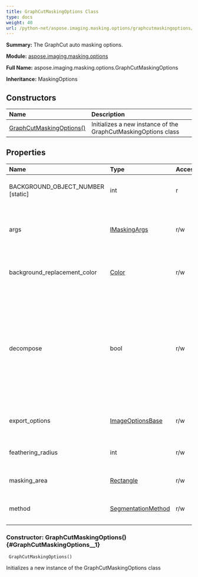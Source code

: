 ```yaml
---
title: GraphCutMaskingOptions Class
type: docs
weight: 40
url: /python-net/aspose.imaging.masking.options/graphcutmaskingoptions/
---
```


**Summary:** The GraphCut auto masking options.

**Module:** [aspose.imaging.masking.options](/imaging/python-net/aspose.imaging.masking.options/)

**Full Name:** aspose.imaging.masking.options.GraphCutMaskingOptions

**Inheritance:** MaskingOptions

## **Constructors**
| **Name** | **Description** |
| :- | :- |
| [GraphCutMaskingOptions()](#GraphCutMaskingOptions__1) | Initializes a new instance of the GraphCutMaskingOptions class |
## **Properties**
| **Name** | **Type** | **Access** | **Description** |
| :- | :- | :- | :- |
| BACKGROUND_OBJECT_NUMBER [static] | int | r | The background object number |
| args | [IMaskingArgs](/imaging/python-net/aspose.imaging.masking.options/imaskingargs/) | r/w | Gets or sets the arguments for segmentation algorithm. |
| background_replacement_color | [Color](/imaging/python-net/aspose.imaging/color/) | r/w | Gets or sets the background replacement color. |
| decompose | bool | r/w | Gets or sets a value indicating whether<br/>            needless to separate each Shape from mask as individual object or as united object from mask separated from background. |
| export_options | [ImageOptionsBase](/imaging/python-net/aspose.imaging/imageoptionsbase/) | r/w | Gets or sets the image export options. |
| feathering_radius | int | r/w | Gets or sets the feathering radius. |
| masking_area | [Rectangle](/imaging/python-net/aspose.imaging/rectangle/) | r/w | Gets or sets the masking area. |
| method | [SegmentationMethod](/imaging/python-net/aspose.imaging.masking.options/segmentationmethod/) | r/w | Gets or sets the segmentation method. |


### Constructor: GraphCutMaskingOptions() {#GraphCutMaskingOptions__1}


```
 GraphCutMaskingOptions() 
```

Initializes a new instance of the GraphCutMaskingOptions class

